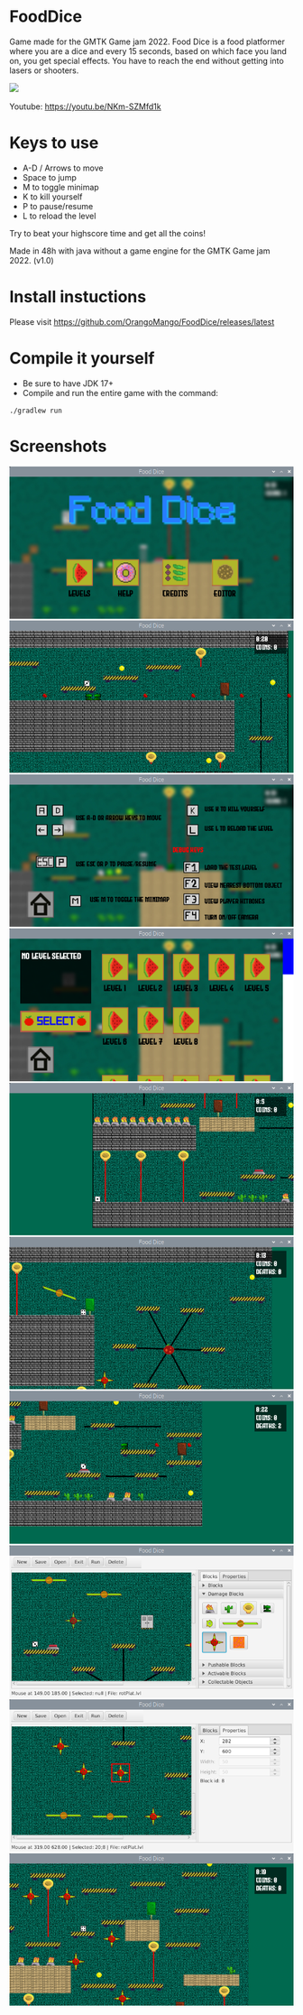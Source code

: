 # FoodDice
Game made for the GMTK Game jam 2022. Food Dice is a food platformer where you are a dice and every 15 seconds, based on which face you land on, you get special effects. You have to reach the end without getting into lasers or shooters.

<a href="https://orangomango.itch.io/food-dice" /><img src="https://github.com/OrangoMango/FoodDice/assets/61402409/64497e06-673a-4a8f-9b1b-bf8b1b2ca288" /></a>

Youtube: https://youtu.be/NKm-SZMfd1k

# Keys to use
* A-D / Arrows to move
* Space to jump
* M to toggle minimap
* K to kill yourself
* P to pause/resume
* L to reload the level
   
Try to beat your highscore time and get all the coins!

Made in 48h with java without a game engine for the GMTK Game jam 2022. (v1.0)

# Install instuctions
Please visit https://github.com/OrangoMango/FoodDice/releases/latest

# Compile it yourself
* Be sure to have JDK 17+
* Compile and run the entire game with the command:
```
./gradlew run
```

# Screenshots
![s1](screenshots/s1.png)
![s2](screenshots/s2.png)
![s3](screenshots/s3.png)
![s4](screenshots/s4.png)
![s5](screenshots/s5.png)
![s6](screenshots/s6.png)
![s7](screenshots/s7.png)
![s8](screenshots/s8.png)
![s9](screenshots/s9.png)
![s10](screenshots/s10.png)
